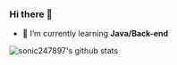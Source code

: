 ### Hi there 👋
- 🌱 I’m currently learning **Java/Back-end**

![sonic247897's github stats](https://github-readme-stats.vercel.app/api?username=sonic247897&show_icons=true&theme=tokyonight)

<!--
**sonic247897/sonic247897** is a ✨ _special_ ✨ repository because its `README.md` (this file) appears on your GitHub profile.

Here are some ideas to get you started:

- 🔭 I’m currently working on ...
- 🌱 I’m currently learning ...
- 👯 I’m looking to collaborate on ...
- 🤔 I’m looking for help with ...
- 💬 Ask me about ...
- 📫 How to reach me: ...
- 😄 Pronouns: ...
- ⚡ Fun fact: ...
-->
